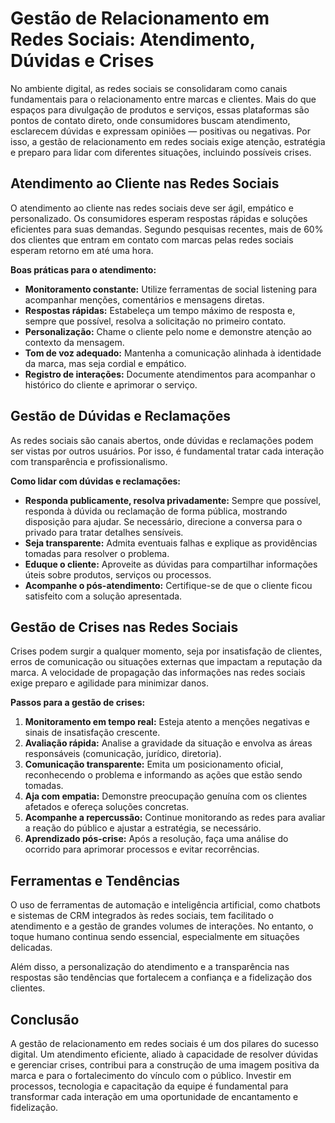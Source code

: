 # Gestão de Relacionamento em Redes Sociais: Atendimento, Dúvidas e Crises

No ambiente digital, as redes sociais se consolidaram como canais fundamentais para o relacionamento entre marcas e clientes. Mais do que espaços para divulgação de produtos e serviços, essas plataformas são pontos de contato direto, onde consumidores buscam atendimento, esclarecem dúvidas e expressam opiniões — positivas ou negativas. Por isso, a gestão de relacionamento em redes sociais exige atenção, estratégia e preparo para lidar com diferentes situações, incluindo possíveis crises.

## Atendimento ao Cliente nas Redes Sociais

O atendimento ao cliente nas redes sociais deve ser ágil, empático e personalizado. Os consumidores esperam respostas rápidas e soluções eficientes para suas demandas. Segundo pesquisas recentes, mais de 60% dos clientes que entram em contato com marcas pelas redes sociais esperam retorno em até uma hora.

**Boas práticas para o atendimento:**

- **Monitoramento constante:** Utilize ferramentas de social listening para acompanhar menções, comentários e mensagens diretas.
- **Respostas rápidas:** Estabeleça um tempo máximo de resposta e, sempre que possível, resolva a solicitação no primeiro contato.
- **Personalização:** Chame o cliente pelo nome e demonstre atenção ao contexto da mensagem.
- **Tom de voz adequado:** Mantenha a comunicação alinhada à identidade da marca, mas seja cordial e empático.
- **Registro de interações:** Documente atendimentos para acompanhar o histórico do cliente e aprimorar o serviço.

## Gestão de Dúvidas e Reclamações

As redes sociais são canais abertos, onde dúvidas e reclamações podem ser vistas por outros usuários. Por isso, é fundamental tratar cada interação com transparência e profissionalismo.

**Como lidar com dúvidas e reclamações:**

- **Responda publicamente, resolva privadamente:** Sempre que possível, responda à dúvida ou reclamação de forma pública, mostrando disposição para ajudar. Se necessário, direcione a conversa para o privado para tratar detalhes sensíveis.
- **Seja transparente:** Admita eventuais falhas e explique as providências tomadas para resolver o problema.
- **Eduque o cliente:** Aproveite as dúvidas para compartilhar informações úteis sobre produtos, serviços ou processos.
- **Acompanhe o pós-atendimento:** Certifique-se de que o cliente ficou satisfeito com a solução apresentada.

## Gestão de Crises nas Redes Sociais

Crises podem surgir a qualquer momento, seja por insatisfação de clientes, erros de comunicação ou situações externas que impactam a reputação da marca. A velocidade de propagação das informações nas redes sociais exige preparo e agilidade para minimizar danos.

**Passos para a gestão de crises:**

1. **Monitoramento em tempo real:** Esteja atento a menções negativas e sinais de insatisfação crescente.
2. **Avaliação rápida:** Analise a gravidade da situação e envolva as áreas responsáveis (comunicação, jurídico, diretoria).
3. **Comunicação transparente:** Emita um posicionamento oficial, reconhecendo o problema e informando as ações que estão sendo tomadas.
4. **Aja com empatia:** Demonstre preocupação genuína com os clientes afetados e ofereça soluções concretas.
5. **Acompanhe a repercussão:** Continue monitorando as redes para avaliar a reação do público e ajustar a estratégia, se necessário.
6. **Aprendizado pós-crise:** Após a resolução, faça uma análise do ocorrido para aprimorar processos e evitar recorrências.

## Ferramentas e Tendências

O uso de ferramentas de automação e inteligência artificial, como chatbots e sistemas de CRM integrados às redes sociais, tem facilitado o atendimento e a gestão de grandes volumes de interações. No entanto, o toque humano continua sendo essencial, especialmente em situações delicadas.

Além disso, a personalização do atendimento e a transparência nas respostas são tendências que fortalecem a confiança e a fidelização dos clientes.

## Conclusão

A gestão de relacionamento em redes sociais é um dos pilares do sucesso digital. Um atendimento eficiente, aliado à capacidade de resolver dúvidas e gerenciar crises, contribui para a construção de uma imagem positiva da marca e para o fortalecimento do vínculo com o público. Investir em processos, tecnologia e capacitação da equipe é fundamental para transformar cada interação em uma oportunidade de encantamento e fidelização.